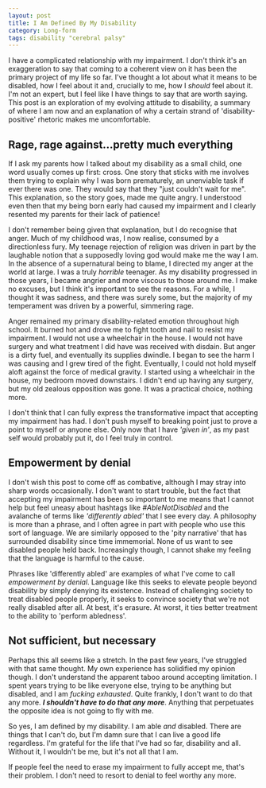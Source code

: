 ```yaml
---
layout: post
title: I Am Defined By My Disability
category: Long-form
tags: disability "cerebral palsy"
---
```


I have a complicated relationship with my impairment. I don't think it's an exaggeration to say that coming to a coherent view on it has been the primary project of my life so far. I've thought a lot about what it means to be disabled, how I feel about it and, crucially to me, how I *should* feel about it. I'm not an expert, but I feel like I have things to say that are worth saying. This post is an exploration of my evolving attitude to disability, a summary of where I am now and an explanation of why a certain strand of 'disability-positive' rhetoric makes me uncomfortable.

## Rage, rage against...pretty much everything

If I ask my parents how I talked about my disability as a small child, one word usually comes up first: cross. One story that sticks with me involves them trying to explain why I was born prematurely, an unenviable task if ever there was one. They would say that they "just couldn't wait for me". This explanation, so the story goes, made me quite angry. I understood even then that my being born early had caused my impairment and I clearly resented my parents for their lack of patience!

I don't remember being given that explanation, but I do recognise that anger. Much of my childhood was, I now realise, consumed by a directionless fury. My teenage rejection of religion was driven in part by the laughable notion that a supposedly loving god would make me the way I am. In the absence of a supernatural being to blame, I directed my anger at the world at large. I was a truly *horrible* teenager. As my disability progressed in those years, I became angrier and more viscous to those around me. I make no excuses, but I think it's important to see the reasons. For a while, I thought it was sadness, and there was surely some, but the majority of my temperament was driven by a powerful, simmering rage.

Anger remained my primary disability-related emotion throughout high school. It burned hot and drove me to fight tooth and nail to resist my impairment. I would not use a wheelchair in the house. I would not have surgery and what treatment I did have was received with disdain. But anger is a dirty fuel, and eventually its supplies dwindle. I began to see the harm I was causing and I grew tired of the fight. Eventually, I could not hold myself aloft against the force of medical gravity. I started using a wheelchair in the house, my bedroom moved downstairs. I didn't end up having any surgery, but my old zealous opposition was gone. It was a practical choice, nothing more.

I don't think that I can fully express the transformative impact that accepting my impairment has had. I don't push myself to breaking point just to prove a point to myself or anyone else. Only now that I have *'given in'*, as my past self would probably put it, do I feel truly in control.

## Empowerment by denial

I don't wish this post to come off as combative, although I may stray into sharp words occasionally. I don't want to start trouble, but the fact that accepting my impairment has been so important to me means that I cannot help but feel uneasy about hashtags like *#AbleNotDisabled* and the avalanche of terms like *'differently abled'* that I see every day. A philosophy is more than a phrase, and I often agree in part with people who use this sort of language. We are similarly opposed to the 'pity narrative' that has surrounded disability since time immemorial. None of us want to see disabled people held back. Increasingly though, I cannot shake my feeling that the language is harmful to the cause.

Phrases like 'differently abled' are examples of what I've come to call *empowerment by denial*. Language like this seeks to elevate people beyond disability by simply denying its existence. Instead of challenging society to treat disabled people properly, it seeks to convince society that we're not really disabled after all. At best, it's erasure. At worst, it ties better treatment to the ability to 'perform abledness'.

## Not sufficient, but necessary

Perhaps this all seems like a stretch. In the past few years, I've struggled with that same thought. My own experience has solidified my opinion though. I don't understand the apparent taboo around accepting limitation. I spent years trying to be like everyone else, trying to be anything but disabled, and I am *fucking exhausted*. Quite frankly, I don't want to do that any more. ***I shouldn't have to do that any more***. Anything that perpetuates the opposite idea is not going to fly with me.

So yes, I am defined by my disability. I am able *and* disabled. There are things that I can't do, but I'm damn sure that I can live a good life regardless. I'm grateful for the life that I've had so far, disability and all. Without it, I wouldn't be me, but it's not all that I am.

If people feel the need to erase my impairment to fully accept me, that's their problem. I don't need to resort to denial to feel worthy any more.
